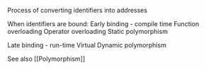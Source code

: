 Process of converting identifiers into addresses

When identifiers are bound:
Early binding - compile time
Function overloading
Operator overloading
Static polymorphism

Late binding - run-time
Virtual
Dynamic polymorphism

See also [[Polymorphism]]

